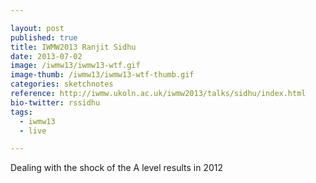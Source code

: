 ```yaml
---

layout: post
published: true
title: IWMW2013 Ranjit Sidhu
date: 2013-07-02
image: /iwmw13/iwmw13-wtf.gif
image-thumb: /iwmw13/iwmw13-wtf-thumb.gif
categories: sketchnotes
reference: http://iwmw.ukoln.ac.uk/iwmw2013/talks/sidhu/index.html
bio-twitter: rssidhu
tags:
  - iwmw13
  - live

---
```


Dealing with the shock of the A level results in 2012